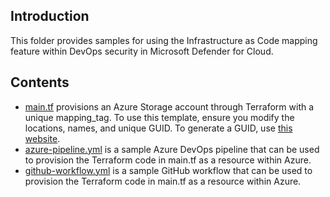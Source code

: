## Introduction

This folder provides samples for using the Infrastructure as Code mapping feature within DevOps security in Microsoft Defender for Cloud. 

## Contents
* [main.tf](main.tf) provisions an Azure Storage account through Terraform with a unique mapping_tag. To use this template, ensure you modify the locations, names, and unique GUID. To generate a GUID, use [this website](https://guidgenerator.com/).
* [azure-pipeline.yml](azure-pipeline.yml) is a sample Azure DevOps pipeline that can be used to provision the Terraform code in main.tf as a resource within Azure.
* [github-workflow.yml](github-workflow.yml) is a sample GitHub workflow that can be used to provision the Terraform code in main.tf as a resource within Azure.

